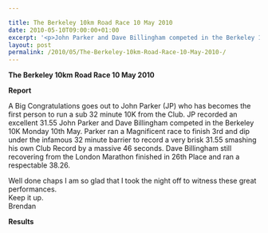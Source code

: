```yaml
---

title: The Berkeley 10km Road Race 10 May 2010
date: 2010-05-10T09:00:00+01:00
excerpt: '<p>John Parker and Dave Billingham competed in the Berkeley 10K Monday 10th May. A Big Congratulations goes out to John Parker (JP) who has become the first person to run a sub 32 minute 10K from the Club. JP recorded an excellent 31.55. Well done, great performances, keep it up!, Brendan Ward (Club Chairman) Berkeley 10km 10 May 2010 Photos Report Results</p>'
layout: post
permalink: /2010/05/The-Berkeley-10km-Road-Race-10-May-2010-/
---
```

**The Berkeley 10km Road Race 10 May 2010** </p> 

**Report**

A Big Congratulations goes out to John Parker (JP) who has becomes the first person to run a sub 32 minute 10K from the Club. JP recorded an excellent 31.55 John Parker and Dave Billingham competed in the Berkeley 10K Monday 10th May. Parker ran a Magnificent race to finish 3rd and dip under the infamous 32 minute barrier to record a very brisk 31.55 smashing his own Club Record by a massive 46 seconds. Dave Billingham still recovering from the London Marathon finished in 26th Place and ran a respectable 38.26.

Well done chaps I am so glad that I took the night off to witness these great performances.  
Keep it up.  
Brendan

<a name="Report"></a>**Results**

<map name="100109w.jpg">
  <area shape="RECT" coords="677,27,696,48" alt="Race Winner" />
  
  <area shape="RECT" coords="379,28,393,45" alt="Sarah Greef" />
  
  <area shape="RECT" coords="354,28,368,46" alt="Rachel Vines" />
  
  <area shape="RECT" coords="303,28,318,46" alt="Anna Maughan" />
  
  <area shape="RECT" coords="206,28,220,46" alt="Dawn Addinall" />
  
  <area shape="RECT" coords="86,28,103,46" alt="Alex Evans" />
</map>

<map name="100109m.jpg">
  <area shape="RECT" coords="63,31,76,45" alt="Clive Scott" />
  
  <area shape="RECT" coords="112,32,121,44" alt="Paul Davies" />
  
  <area shape="RECT" coords="118,32,129,43" alt="Paul Stonuary" />
  
  <area shape="RECT" coords="223,29,236,47" alt="James Gibbs" />
  
  <area shape="RECT" coords="255,29,264,42" alt="David Smeath" />
  
  <area shape="RECT" coords="263,28,272,43" alt="Chris Hale" />
  
  <area shape="RECT" coords="275,31,288,45" alt="Rob Shute" />
  
  <area shape="RECT" coords="308,31,321,45" alt="Billy Bradshaw" />
  
  <area shape="RECT" coords="582,29,594,46" alt="Will Ferguson" />
  
  <area shape="RECT" coords="680,30,694,45" alt="Race Winner" />
</map>
